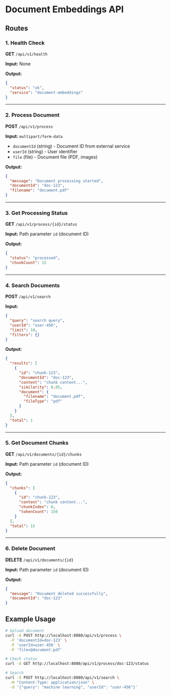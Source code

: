 # Document Embeddings API

## Routes

### 1. Health Check
**GET** `/api/v1/health`

**Input:** None

**Output:**
```json
{
  "status": "ok",
  "service": "document-embeddings"
}
```

---

### 2. Process Document
**POST** `/api/v1/process`

**Input:** `multipart/form-data`
- `documentId` (string) - Document ID from external service
- `userId` (string) - User identifier
- `file` (file) - Document file (PDF, images)

**Output:**
```json
{
  "message": "Document processing started",
  "documentId": "doc-123",
  "filename": "document.pdf"
}
```

---

### 3. Get Processing Status
**GET** `/api/v1/process/{id}/status`

**Input:** Path parameter `id` (document ID)

**Output:**
```json
{
  "status": "processed",
  "chunkCount": 15
}
```

---

### 4. Search Documents
**POST** `/api/v1/search`

**Input:**
```json
{
  "query": "search query",
  "userId": "user-456",
  "limit": 10,
  "filters": {}
}
```

**Output:**
```json
{
  "results": [
    {
      "id": "chunk-123",
      "documentId": "doc-123",
      "content": "chunk content...",
      "similarity": 0.95,
      "document": {
        "filename": "document.pdf",
        "fileType": "pdf"
      }
    }
  ],
  "total": 1
}
```

---

### 5. Get Document Chunks
**GET** `/api/v1/documents/{id}/chunks`

**Input:** Path parameter `id` (document ID)

**Output:**
```json
{
  "chunks": [
    {
      "id": "chunk-123",
      "content": "chunk content...",
      "chunkIndex": 0,
      "tokenCount": 150
    }
  ],
  "total": 15
}
```

---

### 6. Delete Document
**DELETE** `/api/v1/documents/{id}`

**Input:** Path parameter `id` (document ID)

**Output:**
```json
{
  "message": "Document deleted successfully",
  "documentId": "doc-123"
}
```

## Example Usage

```bash
# Upload document
curl -X POST http://localhost:8080/api/v1/process \
  -F 'documentId=doc-123' \
  -F 'userId=user-456' \
  -F 'file=@document.pdf'

# Check status
curl -X GET http://localhost:8080/api/v1/process/doc-123/status

# Search
curl -X POST http://localhost:8080/api/v1/search \
  -H "Content-Type: application/json" \
  -d '{"query": "machine learning", "userId": "user-456"}'
```

